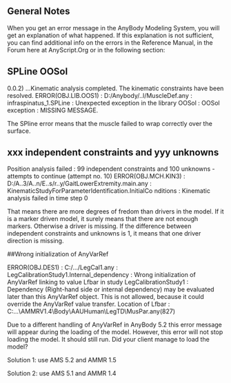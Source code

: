## General Notes

When you get an error message in the AnyBody Modeling System, you will get an explanation of what happened. If this explanation is not sufficient, you can find additional info on the errors in the Reference Manual, in the Forum here at AnyScript.Org or in the following section:

## SPLine OOSol

0.0.2) ...Kinematic analysis completed. The kinematic constraints have been resolved. ERROR(OBJ.LIB.OOS1) : D:/Anybody/..l/MuscleDef.any : infraspinatus_1.SPLine : Unexpected exception in the library OOSol : OOSol exception : MISSING MESSAGE.

The SPline error means that the muscle failed to wrap correctly over the surface.

## xxx independent constraints and yyy unknowns

Position analysis failed : 99 independent constraints and 100 unknowns - attempts to continue (attempt no. 10) ERROR(OBJ.MCH.KIN3) : D:/A..3/A..n/E..s/r..y/GaitLowerExtremity.main.any : KinematicStudyForParameterIdentification.InitialCo nditions : Kinematic analysis failed in time step 0

That means there are more degrees of fredom than drivers in the model. If it is a marker driven model, it surely means that there are not enough markers. Otherwise a driver is missing. If the difference between independent constraints and unknowns is 1, it means that one driver direction is missing.

##Wrong initialization of AnyVarRef

ERROR(OBJ.DES1) : C:/.../LegCal1.any  : LegCalibrationStudy1.Internal_dependency  : Wrong initialization of AnyVarRef linking to value Lfbar in study LegCalibrationStudy1 : Dependency (Right-hand side or internal dependency) may be evaluated later than this AnyVarRef object. This is not allowed, because it could override the AnyVarRef value transfer. Location of Lfbar : C:\...\AMMRV1.4\Body\AAUHuman\LegTD\MusPar.any(827)

Due to a different handling of AnyVarRef in AnyBody 5.2 this error message will appear during the loading of the model. However, this error will not stop loading the model. It should still run. Did your client manage to load the model?

Solution 1: use AMS 5.2 and AMMR 1.5

Solution 2: use AMS 5.1 and AMMR 1.4